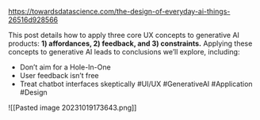 https://towardsdatascience.com/the-design-of-everyday-ai-things-26516d928566

This post details how to apply three core UX concepts to generative AI products: **1) affordances, 2) feedback, and 3) constraints.** Applying these concepts to generative AI leads to conclusions we’ll explore, including:

- Don’t aim for a Hole-In-One
- User feedback isn’t free
- Treat chatbot interfaces skeptically
#UI/UX #GenerativeAI #Application #Design

![[Pasted image 20231019173643.png]]